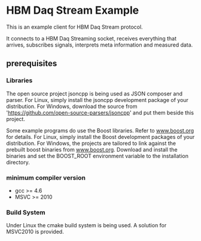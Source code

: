 # HBM Daq Stream Example

This is an example client for HBM Daq Stream protocol. 

It connects to a HBM Daq Streaming socket, receives everything that arrives, subscribes signals, interprets meta information and measured data.



## prerequisites

### Libraries
The open source project jsoncpp is being used as JSON composer and parser. For Linux, simply install the jsoncpp development package of your distribution. For Windows, download the source from 'https://github.com/open-source-parsers/jsoncpp' and put them beside this project.

Some example programs do use the Boost libraries. Refer to www.boost.org for details.
For Linux, simply install the Boost development packages of your distribution. For Windows, the projects are tailored to link against the prebuilt boost binaries from www.boost.org.
Download and install the binaries and set the BOOST_ROOT environment variable to the installation directory.


### minimum compiler version
* gcc >= 4.6
* MSVC >= 2010

### Build System
Under Linux the cmake build system is being used. A solution for MSVC2010 is provided.
